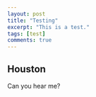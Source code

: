 ```yaml
---
layout: post
title: "Testing"
excerpt: "This is a test."
tags: [test]
comments: true
---
```


## Houston

Can you hear me?
